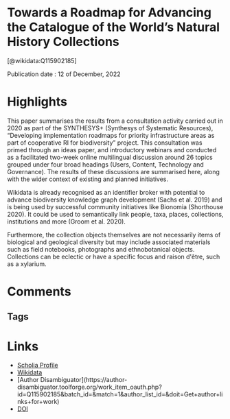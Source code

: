 
Towards a Roadmap for Advancing the Catalogue of the World’s Natural History Collections
========================================================================================
  
  [@wikidata:Q115902185]  
  
Publication date : 12 of December, 2022  

# Highlights

This paper summarises the results from a consultation activity carried out in 2020 as part of the SYNTHESYS+ (Synthesys of Systematic Resources), “Developing implementation roadmaps for priority infrastructure areas as part of cooperative RI for biodiversity” project. This consultation was primed through an ideas paper, and introductory webinars and conducted as a facilitated two-week online multilingual discussion around 26 topics grouped under four broad headings (Users, Content, Technology and Governance). The results of these discussions are summarised here, along with the wider context of existing and planned initiatives.

Wikidata is already recognised as an identifier broker with potential to advance biodiversity knowledge graph development (Sachs et al. 2019) and is being used by successful community initiatives like Bionomia (Shorthouse 2020). It could be used to semantically link people, taxa, places, collections, institutions and more (Groom et al. 2020).

Furthermore, the collection objects themselves are not necessarily items of biological and geological diversity but may include associated materials such as field notebooks, photographs and ethnobotanical objects. Collections can be eclectic or have a specific focus and raison d'être, such as a xylarium.


# Comments

## Tags

# Links
  
 * [Scholia Profile](https://scholia.toolforge.org/work/Q115902185)  
 * [Wikidata](https://www.wikidata.org/wiki/Q115902185)  
 * [Author Disambiguator](https://author-
disambiguator.toolforge.org/work_item_oauth.php?id=Q115902185&batch_id=&match=1&author_list_id=&doit=Get+author+links+for+work)  
 * [DOI](https://doi.org/10.3897/RIO.8.E98593)  
